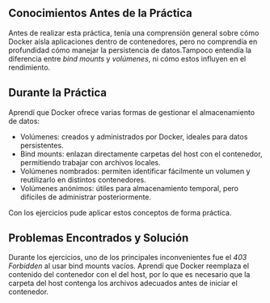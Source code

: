 ## Conocimientos Antes de la Práctica

Antes de realizar esta práctica, tenía una comprensión general sobre cómo Docker aísla aplicaciones dentro de contenedores, pero no comprendía en profundidad cómo manejar la persistencia de datos.Tampoco entendía la diferencia entre _bind mounts_ y _volúmenes_, ni cómo estos influyen en el rendimiento.

## Durante la Práctica

Aprendí que Docker ofrece varias formas de gestionar el almacenamiento de datos:

* Volúmenes: creados y administrados por Docker, ideales para datos persistentes.
* Bind mounts: enlazan directamente carpetas del host con el contenedor, permitiendo trabajar con archivos locales.
* Volúmenes nombrados: permiten identificar fácilmente un volumen y reutilizarlo en distintos contenedores.
* Volúmenes anónimos: útiles para almacenamiento temporal, pero difíciles de administrar posteriormente.

Con los ejercicios pude aplicar estos conceptos de forma práctica.

## Problemas Encontrados y Solución

Durante los ejercicios, uno de los principales inconvenientes fue el _403 Forbidden_ al usar bind mounts vacíos. Aprendí que Docker reemplaza el contenido del contenedor con el del host, por lo que es necesario que la carpeta del host contenga los archivos adecuados antes de iniciar el contenedor.
